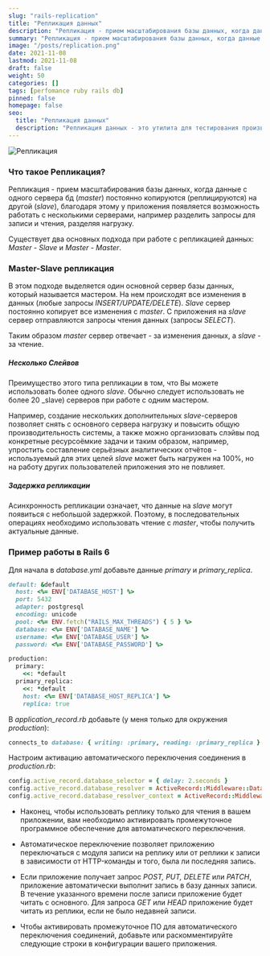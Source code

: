 ```yaml
---
slug: "rails-replication"
title: "Репликация данных"
description: "Репликация - прием масштабирования базы данных, когда данные с одного сервера бд (master) постоянно копируются (реплицируются) на другой (slave), благодаря этому возможно распределить нагрузку между серверами."
summary: "Репликация - прием масштабирования базы данных, когда данные с одного сервера бд (master) постоянно копируются (реплицируются) на другой (slave), благодаря этому возможно распределить нагрузку между серверами."
image: "/posts/replication.png"
date: 2021-11-08
lastmod: 2021-11-08
draft: false
weight: 50
categories: []
tags: [perfomance ruby rails db]
pinned: false
homepage: false
seo:
  title: "Репликация данных"
  description: "Репликация данных - это утилита для тестирования производительности вашего веб-сервера Apache. Она создана для того, чтобы вы могли определить производительность вашей текущей настройки Apache."
---
```


![Репликация](/posts/replication.png "Репликация")

### Что такое Репликация?
Репликация - прием масштабирования базы данных, когда данные с одного сервера бд (_master_) постоянно копируются (реплицируются) на другой (_slave_), благодаря этому у приложения появляется возможность работать с несколькими серверами, например разделить запросы для записи и чтения, разделяя нагрузку.

Существует два основных подхода при работе с репликацией данных: _Master - Slave_ и _Master - Master_.

### Master-Slave репликация
В этом подходе выделяется один основной сервер базы данных, который называется мастером. На нем происходят все изменения в данных (любые запросы _INSERT/UPDATE/DELETE_). _Slave_ сервер постоянно копирует все изменения с _master_. С приложения на _slave_ сервер отправляются запросы чтения данных (запросы _SELECT_). 

Таким образом _master_ сервер отвечает - за изменения данных, а _slave_ - за чтение.

##### Несколько Слейвов
Преимущество этого типа репликации в том, что Вы можете использовать более одного _slave_. Обычно следует использовать не более 20 _slave) серверов при работе с одним мастером.

Например, создание нескольких дополнительных _slave_-серверов позволяет снять с основного сервера нагрузку и повысить общую производительность системы, а также можно организовать слэйвы под конкретные ресурсоёмкие задачи и таким образом, например, упростить составление серьёзных аналитических отчётов - используемый для этих целей _slave_ может быть нагружен на 100%, но на работу других пользователей приложения это не повлияет.

##### Задержка репликации
Асинхронность репликации означает, что данные на _slave_ могут появиться с небольшой задержкой. Поэтому, в последовательных операциях необходимо использовать чтение с _master_, чтобы получить актуальные данные.

### Пример работы в Rails 6

Для начала в _database.yml_ добавьте данные _primary_ и _primary_replica_.
```ruby
default: &default
  host: <%= ENV['DATABASE_HOST'] %>
  port: 5432
  adapter: postgresql
  encoding: unicode
  pool: <%= ENV.fetch("RAILS_MAX_THREADS") { 5 } %>
  database: <%= ENV['DATABASE_NAME'] %>
  username: <%= ENV['DATABASE_USER'] %>
  password: <%= ENV['DATABASE_PASSWORD'] %>

production:
  primary:
    <<: *default
  primary_replica:
    <<: *default
    host: <%= ENV['DATABASE_HOST_REPLICA'] %>
    replica: true
```

В _application_record.rb_ добавьте (у меня только для окружения _production_):
```ruby
connects_to database: { writing: :primary, reading: :primary_replica } if Rails.env.production? 
```

Настроим активацию автоматического переключения соединения в _production.rb_:
```ruby
config.active_record.database_selector = { delay: 2.seconds }
config.active_record.database_resolver = ActiveRecord::Middleware::DatabaseSelector::Resolver
config.active_record.database_resolver_context = ActiveRecord::Middleware::DatabaseSelector::Resolver::Session
```

- Наконец, чтобы использовать реплику только для чтения в вашем приложении, вам необходимо активировать промежуточное программное обеспечение для автоматического переключения.

- Автоматическое переключение позволяет приложению переключаться с модуля записи на реплику или от реплики к записи в зависимости от HTTP-команды и того, была ли последняя запись.

- Если приложение получает запрос _POST, PUT, DELETE_ или _PATCH_, приложение автоматически выполнит запись в базу данных записи. В течение указанного времени после записи приложение будет читать с основного. Для запроса _GET_ или _HEAD_ приложение будет читать из реплики, если не было недавней записи.

- Чтобы активировать промежуточное ПО для автоматического переключения соединений, добавьте или раскомментируйте следующие строки в конфигурации вашего приложения.